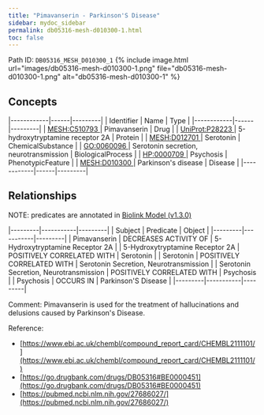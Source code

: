 ```yaml
---
title: "Pimavanserin - Parkinson'S Disease"
sidebar: mydoc_sidebar
permalink: db05316-mesh-d010300-1.html
toc: false 
---
```



Path ID: `DB05316_MESH_D010300_1`
{% include image.html url="images/db05316-mesh-d010300-1.png" file="db05316-mesh-d010300-1.png" alt="db05316-mesh-d010300-1" %}

## Concepts

|------------|------|---------|
| Identifier | Name | Type    |
|------------|------|---------|
| <a href="https://identifiers.org/MESH:C510793">MESH:C510793 </a> | Pimavanserin | Drug |
| <a href="https://identifiers.org/UniProt:P28223">UniProt:P28223 </a> | 5-hydroxytryptamine receptor 2A | Protein |
| <a href="https://identifiers.org/MESH:D012701">MESH:D012701 </a> | Serotonin | ChemicalSubstance |
| <a href="https://identifiers.org/GO:0060096">GO:0060096 </a> | Serotonin secretion, neurotransmission | BiologicalProcess |
| <a href="https://identifiers.org/HP:0000709">HP:0000709 </a> | Psychosis | PhenotypicFeature |
| <a href="https://identifiers.org/MESH:D010300">MESH:D010300 </a> | Parkinson's disease | Disease |
|------------|------|---------|

## Relationships


NOTE: predicates are annotated in <a href="https://github.com/biolink/biolink-model/releases/tag/v1.3.0">Biolink Model (v1.3.0)</a>

|---------|-----------|---------|
| Subject | Predicate | Object  |
|---------|-----------|---------|
| Pimavanserin | DECREASES ACTIVITY OF | 5-Hydroxytryptamine Receptor 2A |
| 5-Hydroxytryptamine Receptor 2A | POSITIVELY CORRELATED WITH | Serotonin |
| Serotonin | POSITIVELY CORRELATED WITH | Serotonin Secretion, Neurotransmission |
| Serotonin Secretion, Neurotransmission | POSITIVELY CORRELATED WITH | Psychosis |
| Psychosis | OCCURS IN | Parkinson'S Disease |
|---------|-----------|---------|

Comment: Pimavanserin is used for the treatment of hallucinations and delusions caused by Parkinson's Disease.

Reference: 
  - [https://www.ebi.ac.uk/chembl/compound_report_card/CHEMBL2111101/](https://www.ebi.ac.uk/chembl/compound_report_card/CHEMBL2111101/)
  - [https://go.drugbank.com/drugs/DB05316#BE0000451](https://go.drugbank.com/drugs/DB05316#BE0000451)
  - [https://pubmed.ncbi.nlm.nih.gov/27686027/](https://pubmed.ncbi.nlm.nih.gov/27686027/)
